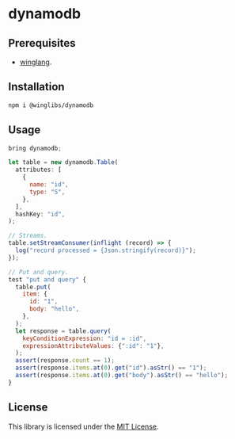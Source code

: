 # dynamodb

## Prerequisites

- [winglang](https://winglang.io).

## Installation

```sh
npm i @winglibs/dynamodb
```

## Usage

```js
bring dynamodb;

let table = new dynamodb.Table(
  attributes: [
    {
      name: "id",
      type: "S",
    },
  ],
  hashKey: "id",
);

// Streams.
table.setStreamConsumer(inflight (record) => {
  log("record processed = {Json.stringify(record)}");
});

// Put and query.
test "put and query" {
  table.put(
    item: {
      id: "1",
      body: "hello",
    },
  );
  let response = table.query(
    keyConditionExpression: "id = :id",
    expressionAttributeValues: {":id": "1"},
  );
  assert(response.count == 1);
  assert(response.items.at(0).get("id").asStr() == "1");
  assert(response.items.at(0).get("body").asStr() == "hello");
}
```

## License

This library is licensed under the [MIT License](./LICENSE).
